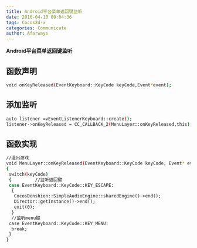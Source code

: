 ```yaml
---
title: Android平台菜单返回键监听
date: 2016-04-10 00:04:36
tags: Cocos2d-x
categories: Communicate
author: Afarways
---
```

 **Android平台菜单返回键监听**
<!-- more -->

## 函数声明

``` bash
void onKeyReleased(EventKeyboard::KeyCode keyCode,Event*event);
```

## 添加监听

``` bash
auto listener =vEventListenerKeyboard::create();
listener->onKeyReleased = CC_CALLBACK_2(MenuLayer::onKeyReleased,this);
```
## 函数实现
``` bash
//退出游戏
void MenuLayer::onKeyReleased(EventKeyboard::KeyCode keyCode, Event* event)
{
 switch(keyCode)    
 {         //监听返回键        
 case EventKeyboard::KeyCode::KEY_ESCAPE:  
  {
   CocosDenshion::SimpleAudioEngine::sharedEngine()->end();
   Director::getInstance()->end();
   exit(0);
  }    
  //监听menu键        
 case EventKeyboard::KeyCode::KEY_MENU:           
  break;    
 }
}
```
